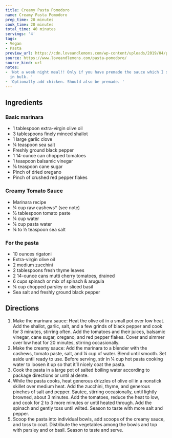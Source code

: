 ```yaml
---
title: Creamy Pasta Pomodoro
name: Creamy Pasta Pomodoro
prep_time: 20 minutes
cook_time: 20 minutes
total_time: 40 minutes
servings: '4'
tags:
- Vegan
- Pasta
preview_url: https://cdn.loveandlemons.com/wp-content/uploads/2019/04/pasta-pomodoro-150x150.jpg
source: https://www.loveandlemons.com/pasta-pomodoro/
source_kind: url
notes:
- 'Not a week night meal!! Only if you have premade the sauce which I suggest doing
  in bulk. '
- 'Optionally add chicken. Should also be premade. '
---
```


## Ingredients
### Basic marinara
- 1 tablespoon extra-virgin olive oil
- 3 tablespoons finely minced shallot
- 1  large garlic clove
- ¼ teaspoon sea salt
- Freshly ground black pepper
- 1  14-ounce can chopped tomatoes
- 1 teaspoon balsamic vinegar
- ⅛ teaspoon cane sugar
- Pinch of dried oregano
- Pinch of crushed red pepper flakes

### Creamy Tomato Sauce
- Marinara recipe
- ¼ cup raw cashews* (see note)
- ½ tablespoon tomato paste
- ¼ cup water
- ¼ cup pasta water
- ¼ to ½ teaspoon sea salt

### For the pasta
- 10 ounces rigatoni
- Extra-virgin olive oil
- 2  medium zucchini
- 2 tablespoons fresh thyme leaves
- 2  14-ounce cans mutti cherry tomatoes, drained
- 6 cups spinach or mix of spinach & arugula
- ¼ cup chopped parsley or sliced basil
- Sea salt and freshly ground black pepper


## Directions
1. Make the marinara sauce: Heat the olive oil in a small pot over low heat. Add the shallot, garlic, salt, and a few grinds of black pepper and cook for 3 minutes, stirring often. Add the tomatoes and their juices, balsamic vinegar, cane sugar, oregano, and red pepper flakes. Cover and simmer over low heat for 20 minutes, stirring occasionally.
2. Make the creamy sauce: Add the marinara to a blender with the cashews, tomato paste, salt, and ¼ cup of water. Blend until smooth. Set aside until ready to use. Before serving, stir in ¼ cup hot pasta cooking water to loosen it up so that it’ll nicely coat the pasta.
3. Cook the pasta in a large pot of salted boiling water according to package directions or until al dente.
4. While the pasta cooks, heat generous drizzles of olive oil in a nonstick skillet over medium heat. Add the zucchini, thyme, and generous pinches of salt and pepper. Sautee, stirring occasionally, until lightly browned, about 3 minutes. Add the tomatoes, reduce the heat to low, and cook for 2 to 3 more minutes or until heated through. Add the spinach and gently toss until wilted. Season to taste with more salt and pepper.
5. Scoop the pasta into individual bowls, add scoops of the creamy sauce, and toss to coat. Distribute the vegetables among the bowls and top with parsley and or basil. Season to taste and serve.
